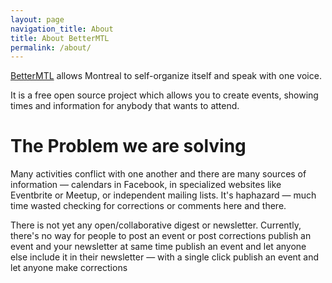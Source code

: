 ```yaml
---
layout: page
navigation_title: About
title: About BetterMTL
permalink: /about/
---
```


[BetterMTL](http://bettermtl.github.io) allows Montreal to self-organize itself and speak with one voice.

It is a free open source project which allows you to create events, showing times and information for anybody that wants to attend.

# The Problem we are solving

Many activities conflict with one another and there are many sources of information — calendars in Facebook, in specialized websites like Eventbrite or Meetup, or independent mailing lists. It's haphazard — much time wasted checking for corrections or comments here and there. 

There is not yet any open/collaborative digest or newsletter. Currently, there's no way for people to
    post an event or post corrections
    publish an event and your newsletter at same time
    publish an event and let anyone else include it in their newsletter — with a single click
    publish an event and let anyone make corrections

